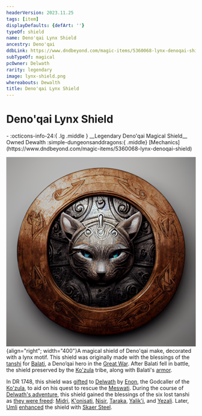 ```yaml
---
headerVersion: 2023.11.25
tags: [item]
displayDefaults: {defArt: ''}
typeOf: shield
name: Deno'qai Lynx Shield
ancestry: Deno'qai
ddbLink: https://www.dndbeyond.com/magic-items/5360068-lynx-denoqai-shield
subTypeOf: magical
pcOwner: Delwath
rarity: legendary
image: lynx-shield.png
whereabouts: Dewalth
title: Deno'qai Lynx Shield
---
```

# Deno'qai Lynx Shield
<div class="grid cards ext-narrow-margin ext-one-column" markdown>
- :octicons-info-24:{ .lg .middle } __Legendary Deno'qai Magical Shield__  
   Owned Dewalth  
    :simple-dungeonsanddragons:{ .middle} [Mechanics](https://www.dndbeyond.com/magic-items/5360068-lynx-denoqai-shield) 
</div>


![Lynx Shield](../../../assets/lynx-shield.png){align="right"; width="400"}A magical shield of Deno'qai make, decorated with a lynx motif. This shield was originally made with the blessings of the [tanshi](<../../../cosmology/gods/tanshi/tanshi.md>) for [Balati](<../../../people/historical-figures/balati.md>), a Deno’qai hero in the [Great War](<../../../events/1500s/great-war.md>). After Balati fell in battle, the shield preserved by the [Ko'zula](<../../../groups/deno-qai-tribes/northern-tribes/ko-zula.md>) tribe, along with Balati's [armor](<./deno-qai-scale-mail.md>). 


In DR 1748, this shield was [gifted](<../session-notes/session-53-dufr.md>) to [Delwath](<../../../people/pcs/dunmar-fellowship/delwath.md>) by [Enon](<../../../people/deno-qai/enon.md>), the Godcaller of the [Ko'zula](<../../../groups/deno-qai-tribes/northern-tribes/ko-zula.md>), to aid on his quest to rescue the [Meswati](<../../../cosmology/gods/tanshi/meswati/meswati.md>). During the course of [Delwath's adventure](<../session-notes/session-54-dufr.md>), this shield gained the blessings of the six lost tanshi as [they were freed](<../session-notes/session-55-dufr.md>): [Midri](<../../../cosmology/gods/tanshi/meswati/midri.md>), [K'onisati](<../../../cosmology/gods/tanshi/meswati/k-onisati.md>), [Nisir](<../../../cosmology/gods/tanshi/meswati/nisir.md>), [Taraka](<../../../cosmology/gods/tanshi/meswati/taraka.md>), [Yalik'i](<../../../cosmology/gods/tanshi/meswati/yalik-i.md>), and [Yezali](<../../../cosmology/gods/tanshi/meswati/yezali.md>). Later, [Umli](<../../../people/other-nonhumans/umli.md>) [enhanced](<../session-notes/session-90-dufr.md>) the shield with [Skaer Steel](<../../../things/materials/skaer-steel.md>). 
